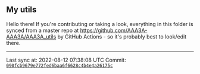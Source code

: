 ## My utils

Hello there! If you're contributing or taking a look, everything in this folder
is synced from a master repo at https://github.com/AAA3A-AAA3A/AAA3A_utils by GitHub Actions -
so it's probably best to look/edit there.

---

Last sync at: 2022-08-12 07:38:08 UTC
Commit: [`090fcb9679e772fed6baa6f6628c4b4e4a26175c`](https://github.com/AAA3A-AAA3A/AAA3A_utils/commit/090fcb9679e772fed6baa6f6628c4b4e4a26175c)
